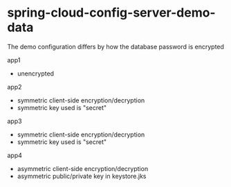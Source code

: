 # spring-cloud-config-server-demo-data

The demo configuration differs by how the database password is encrypted


app1
* unencrypted

app2
* symmetric client-side encryption/decryption
* symmetric key used is "secret"

app3
* symmetric client-side encryption/decryption
* symmetric key used is "secret"

app4
* asymmetric client-side encryption/decryption
* asymmetric public/private key in keystore.jks